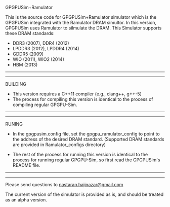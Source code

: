 GPGPUSim+Ramulator

This is the source code for GPGPUSim+Ramulator simulator which is the GPGPUSim integrated with the Ramulator DRAM simultor. In this version, GPGPUSim uses Ramulator to silmulate the DRAM. This Simulator supports these DRAM standards:

- DDR3 (2007), DDR4 (2012)
- LPDDR3 (2012), LPDDR4 (2014)
- GDDR5 (2009)
- WIO (2011), WIO2 (2014)
- HBM (2013)
-----------------------------------------------------
-----------------------------------------------------
BUILDING

- This version requires a C++11 compiler (e.g., clang++, g++-5)
- The process for compiling this version is identical to the process of compiling regular GPGPU-Sim.

-----------------------------------------------------
-----------------------------------------------------
RUNING

- In the gpgpusim.config file, set the gpgpu_ramulator_config to point to the address of the desired DRAM standard. (Supported DRAM standards are provided in Ramulator_configs directory)

- The rest of the process for running this version is identical to the process for running regular GPGPU-Sim, so first read the GPGPUSim's README file.

------------------------------------------------------
------------------------------------------------------
Please send questions to nastaran.hajinazar@gmail.com

The current version of the simulator is provided as is, and should be treated as an alpha version.
